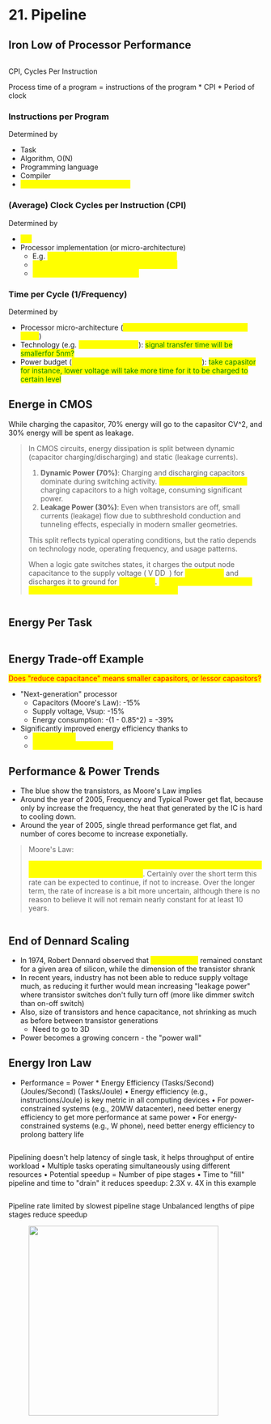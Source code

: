 # 21. Pipeline

## Iron Low of Processor Performance

<figure><img src=".gitbook/assets/image (205).png" alt=""><figcaption></figcaption></figure>

CPI, Cycles Per Instruction

Process time of a program = instructions of the program \* CPI \* Period of clock

### Instructions per Program

Determined by

* Task
* Algorithm, O(N)
* Programming language
* Compiler
* <mark style="color:yellow;">Instruction Set Architecture (ISA)</mark>

### (Average) Clock Cycles per Instruction (CPI)

Determined by

* <mark style="color:yellow;">ISA</mark>
* Processor implementation (or micro-architecture)
  * E.g. <mark style="color:yellow;">for single-cycle RISC-V design, CPI = 1</mark>
  * <mark style="color:yellow;">Complex instructions (e.g. strcpy), CPI >> 1</mark>
  * <mark style="color:yellow;">Superscalar processors, CPI < 1</mark>

### Time per Cycle (1/Frequency)

Determined by

* Processor micro-architecture (<mark style="color:yellow;">determines critical path through logic gates</mark>)
* Technology (e.g. <mark style="color:yellow;">5nm versus 28nm</mark>): <mark style="color:green;">signal transfer time will be smallerfor 5nm?</mark>
* Power budget (<mark style="color:yellow;">lower voltages reduce transistor speed</mark>): <mark style="color:green;">take capasitor for instance, lower voltage will take more time for it to be charged to certain level</mark>

## Energe in CMOS

While charging the capasitor, 70% energy will go to the capasitor CV^2, and 30% energy will be spent as leakage.

> In CMOS circuits, energy dissipation is split between dynamic (capacitor charging/discharging) and static (leakage currents).
>
> 1. **Dynamic Power (70%)**: Charging and discharging capacitors dominate during switching activity. <mark style="color:yellow;">**Each clock cycle involves**</mark> charging capacitors to a high voltage, consuming significant power.
> 2. **Leakage Power (30%)**: Even when transistors are off, small currents (leakage) flow due to subthreshold conduction and tunneling effects, especially in modern smaller geometries.
>
> This split reflects typical operating conditions, but the ratio depends on technology node, operating frequency, and usage patterns.
>
> When a logic gate switches states, it charges the output node capacitance to the supply voltage ( V DD ​ ) for <mark style="color:yellow;">a high state</mark> and discharges it to ground for <mark style="color:yellow;">a low state</mark>. <mark style="color:yellow;">This process is essential for propagating logic signals through the circuit.</mark>

<figure><img src=".gitbook/assets/image (209).png" alt=""><figcaption></figcaption></figure>

## Energy Per Task

<figure><img src=".gitbook/assets/image (210).png" alt=""><figcaption></figcaption></figure>

## Energy Trade-off Example

<mark style="color:red;">Does "reduce capacitance" means smaller capasitors, or lessor capasitors?</mark>

* "Next-generation" processor
  * Capacitors (Moore's Law): -15%
  * Supply voltage, Vsup: -15%
  * Energy consumption: -(1 - 0.85^2) = -39%
* Significantly improved energy efficiency thanks to
  * <mark style="color:yellow;">Moore's Law</mark>
  * <mark style="color:yellow;">Reduced supply voltage</mark>

## Performance & Power Trends

* The blue show the transistors, as Moore's Law implies
* Around the year of 2005, Frequency and Typical Power get flat, because only by increase the frequency, the heat that generated by the IC is hard to cooling down.
* Around the year of 2005, single thread performance get flat, and number of cores become to increase exponetially.

> Moore's Law:
>
> <mark style="color:yellow;">The complexity for minimum component costs has increased at a rate of roughly a factor of two per year</mark>. Certainly over the short term this rate can be expected to continue, if not to increase. Over the longer term, the rate of increase is a bit more uncertain, although there is no reason to believe it will not remain nearly constant for at least 10 years.

<figure><img src=".gitbook/assets/image (212).png" alt=""><figcaption></figcaption></figure>

## End of Dennard Scaling

* In 1974, Robert Dennard observed that <mark style="color:yellow;">power density</mark> remained constant for a given area of silicon, while the dimension of the transistor shrank
* In recent years, industry has not been able to reduce supply voltage much, as reducing it further would mean increasing "leakage power" where transistor switches don't fully turn off (more like dimmer switch than on-off switch)&#x20;
* Also, size of transistors and hence capacitance, not shrinking as much as before between transistor generations
  * Need to go to 3D
* Power becomes a growing concern - the "power wall"

## Energy Iron Law

* Performance = Power \* Energy Efficiency (Tasks/Second) (Joules/Second) (Tasks/Joule) • Energy efficiency (e.g., instructions/Joule) is key metric in all computing devices • For power-constrained systems (e.g., 20MW datacenter), need better energy efficiency to get more performance at same power • For energy-constrained systems (e.g., W phone), need better energy efficiency to prolong battery life

<figure><img src=".gitbook/assets/image (214).png" alt=""><figcaption></figcaption></figure>

Pipelining doesn't help latency of single task, it helps throughput of entire workload • Multiple tasks operating simultaneously using different resources • Potential speedup = Number of pipe stages • Time to "fill" pipeline and time to "drain" it reduces speedup: 2.3X v. 4X in this example

<figure><img src=".gitbook/assets/image (215).png" alt=""><figcaption></figcaption></figure>

Pipeline rate limited by slowest pipeline stage Unbalanced lengths of pipe stages reduce speedup

<figure><img src=".gitbook/assets/image (216).png" alt="" width="375"><figcaption></figcaption></figure>

<figure><img src=".gitbook/assets/image (217).png" alt=""><figcaption></figcaption></figure>
